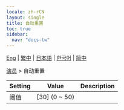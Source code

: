 ```yaml
---
locale: zh-rCN
layout: single
title: 自动重置
toc: true
sidebar:
  nav: "docs-tw"
---
```

[Eng](/dancexr/menu/2025.4/actor/auto_reset) | [繁中](/tw/dancexr/menu/2025.4/actor/auto_reset) | [日本語](/jp/dancexr/menu/2025.4/actor/auto_reset) | [한국어](/kr/dancexr/menu/2025.4/actor/auto_reset) | [简中](/zh/dancexr/menu/2025.4/actor/auto_reset)

[演员](../menu#演员) > 自动重置



| Setting | Value | Description |
| :--- | --- | :--- |
| 阈值 | [30] (0 ~ 50) | 
